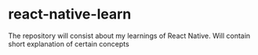 # react-native-learn
The repository will consist about my learnings of React Native. Will contain short explanation of certain concepts 
